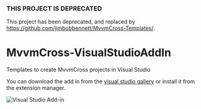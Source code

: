 ### THIS PROJECT IS DEPRECATED
This project has been deprecated, and replaced by https://github.com/jimbobbennett/MvvmCross-Templates/.



# MvvmCross-VisualStudioAddIn

Templates to create MvvmCross projects in Visual Studio

You can download the add in from the [visual studio gallery](https://visualstudiogallery.msdn.microsoft.com/96b3d919-0277-4f63-92a3-a7bf3e7cd384?SRC=Home&WT.mc_id=academic-0000-jabenn) or install it from the extension manager.

![Visual Studio Add-in](https://github.com/jimbobbennett/MvvmCross-VisualStudioAddIn/blob/master/Images/VisualStudioAddIn.png)
